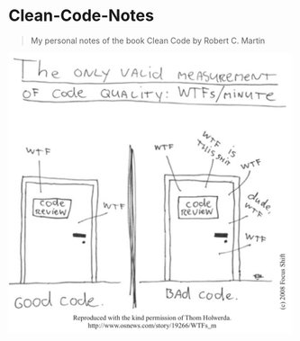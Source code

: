 # Clean-Code-Notes

> My personal notes of the book Clean Code by Robert C. Martin

![](https://github.com/phamducminh/Clean-Code-Notes/blob/master/resources/the_only_valid_measure_of_code_quality.png)
